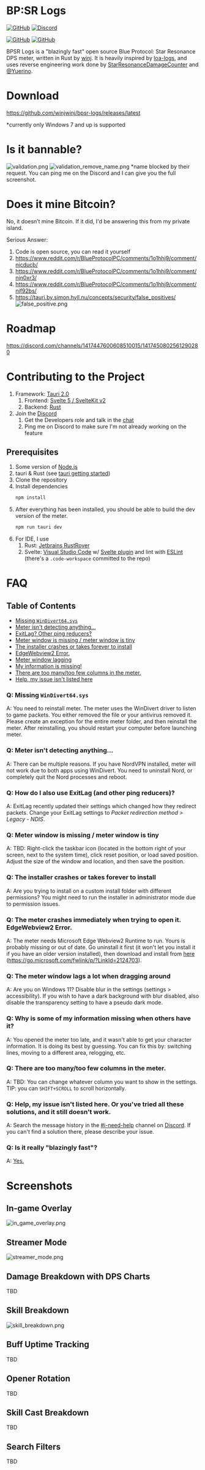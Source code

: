 # BP:SR Logs

[![GitHub](https://img.shields.io/github/downloads/winjwinj/bpsr-logs/total?style=for-the-badge&color=%23ff9800)](https://github.com/winjwinj/bpsr-logs/releases/latest) [![Discord](https://img.shields.io/discord/1417447600608510015?color=%235865F2&label=Discord&style=for-the-badge)](https://discord.gg/Tcc54ST5BU)

[![GitHub](https://img.shields.io/github/v/release/winjwinj/bpsr-logs?style=flat-square)](https://github.com/winjwinj/bpsr-logs/releases)
[![GitHub](https://img.shields.io/github/license/winjwinj/bpsr-logs?style=flat-square)](https://github.com/winjwinj/bpsr-logs/blob/master/LICENSE)

BPSR Logs is a "blazingly fast" open source Blue Protocol: Star Resonance DPS meter, written in Rust by [winj](https://github.com/winjwinj). It is heavily inspired by [loa-logs](https://github.com/snoww/loa-logs), and uses reverse engineering work done by [StarResonanceDamageCounter](https://github.com/dmlgzs/StarResonanceDamageCounter) and [@Yuerino](https://github.com/Yuerino).

# Download

https://github.com/winjwinj/bpsr-logs/releases/latest

\*currently only Windows 7 and up is supported

# Is it bannable?

![validation.png](readme/validation.png)
![validation_remove_name.png](readme/validation_remove_name.png)
*name blocked by their request. You can ping me on the Discord and I can give you the full screenshot.

# Does it mine Bitcoin?
No, it doesn’t mine Bitcoin. If it did, I'd be answering this from my private island.

Serious Answer:
1. Code is open source, you can read it yourself
1. https://www.reddit.com/r/BlueProtocolPC/comments/1o1hhj9/comment/njcducb/
1. https://www.reddit.com/r/BlueProtocolPC/comments/1o1hhj9/comment/njn0xr3/
1. https://www.reddit.com/r/BlueProtocolPC/comments/1o1hhj9/comment/njf92bs/
1. https://tauri.by.simon.hyll.nu/concepts/security/false_positives/
    ![false_positive.png](readme/false_positive.png)

# Roadmap

https://discord.com/channels/1417447600608510015/1417450802561290280

# Contributing to the Project
1. Framework: [Tauri 2.0](https://v2.tauri.app/start/)
    1. Frontend: [Svelte 5 / SvelteKit v2](https://svelte.dev/docs/svelte/getting-started)
    1. Backend: [Rust](https://www.rust-lang.org/learn)
1. Join the [Discord](https://discord.gg/Tcc54ST5BU)
    1. Get the Developers role and talk in the [chat](https://discord.com/channels/1417447600608510015/1417458452661407754)
    1. Ping me on Discord to make sure I'm not already working on the feature

## Prerequisites
1. Some version of [Node.js](https://nodejs.org/en/download/)
1. tauri & Rust (see [tauri getting started](https://v2.tauri.app/start/prerequisites/))
1. Clone the repository
1. Install dependencies
    ```bash
    npm install
    ```
1. After everything has been installed, you should be able to build the dev version of the meter.
    ```bash
    npm run tauri dev
    ```
1. For IDE, I use
   1. Rust: [Jetbrains RustRover](https://www.jetbrains.com/rust/download/?section=windows)
   1. Svelte: [Visual Studio Code](https://code.visualstudio.com/) w/ [Svelte plugin](https://marketplace.visualstudio.com/items?itemName=svelte.svelte-vscode) and lint with [ESLint](https://marketplace.visualstudio.com/items?itemName=dbaeumer.vscode-eslint) (there's a `.code-workspace` committed to the repo)

# FAQ

## Table of Contents
- [Missing `WinDivert64.sys`](#q-missing-windivert64sys)
- [Meter isn't detecting anything...](#q-meter-isnt-detecting-anything)
- [ExitLag? Other ping reducers?](#q-how-do-i-also-use-exitlag-and-other-ping-reducers)
- [Meter window is missing / meter window is tiny](#q-meter-window-is-missing--meter-window-is-tiny)
- [The installer crashes or takes forever to install](#q-the-installer-crashes-or-takes-forever-to-install)
- [EdgeWebview2 Error.](#q-the-meter-crashes-immediately-when-trying-to-open-it-edgewebview2-error)
- [Meter window lagging](#q-the-meter-window-lags-a-lot-when-dragging-around)
- [My information is missing!](#q-why-is-some-of-my-information-missing-when-others-have-it)
- [There are too many/too few columns in the meter.](#q-there-are-too-manytoo-few-columns-in-the-meter)
- [Help, my issue isn't listed here](#q-help-my-issue-isnt-listed-here-or-youve-tried-all-these-solutions-and-it-still-doesnt-work)

### Q: Missing `WinDivert64.sys`

A: You need to reinstall meter. The meter uses the WinDivert driver to listen to game packets. You either removed the file or your antivirus removed it. Please create an exception for the entire meter folder, and then reinstall the meter. After reinstalling, you should restart your computer before launching meter.

### Q: Meter isn't detecting anything...

A: There can be multiple reasons. If you have NordVPN installed, meter will not work due to both apps using WinDivert. You need to uninstall Nord, or completely quit the Nord processes and reboot.

### Q: How do I also use ExitLag (and other ping reducers)?

A: ExitLag recently updated their settings which changed how they redirect packets. Change your ExitLag settings to _Packet redirection method > Legacy - NDIS_.

### Q: Meter window is missing / meter window is tiny

A: TBD: Right-click the taskbar icon (located in the bottom right of your screen, next to the system time), click reset position, or load saved position. Adjust the size of the window and location, and then save the position.

### Q: The installer crashes or takes forever to install

A: Are you trying to install on a custom install folder with different permissions? You might need to run the installer in administrator mode due to permission issues.

### Q: The meter crashes immediately when trying to open it. EdgeWebview2 Error.

A: The meter needs Microsoft Edge Webview2 Runtime to run. Yours is probably missing or out of date. Go uninstall it first (it won't let you install it if you have an older version installed), then download and install from [here](https://go.microsoft.com/fwlink/p/?LinkId=2124703) (https://go.microsoft.com/fwlink/p/?LinkId=2124703).

### Q: The meter window lags a lot when dragging around

A: Are you on Windows 11? Disable blur in the settings (settings > accessibility). If you wish to have a dark background with blur disabled, also disable the transparency setting to have a pseudo dark mode.

### Q: Why is some of my information missing when others have it?

A: You opened the meter too late, and it wasn't able to get your character information. It is doing its best by guessing. You can fix this by: switching lines, moving to a different area, relogging, etc.

### Q: There are too many/too few columns in the meter.

A: TBD: You can change whatever column you want to show in the settings. TIP: you can `SHIFT+SCROLL` to scroll horizontally.

### Q: Help, my issue isn't listed here. Or you've tried all these solutions, and it still doesn't work.

A: Search the message history in the [#i-need-help](https://discord.com/channels/1417447600608510015/1427022345482014900) channel on [Discord](https://discord.gg/Tcc54ST5BU). If you can't find a solution there, please describe your issue.

### Q: Is it really "blazingly fast"?

A: [Yes.](https://i.imgur.com/QsLAntt.png)

# Screenshots

## In-game Overlay

![in_game_overlay.png](readme/in_game_overlay.png)

## Streamer Mode

![streamer_mode.png](readme/streamer_mode.png)

## Damage Breakdown with DPS Charts

TBD

## Skill Breakdown

![skill_breakdown.png](readme/skill_breakdown.png)

## Buff Uptime Tracking

TBD

## Opener Rotation

TBD

## Skill Cast Breakdown

TBD

## Search Filters

TBD
